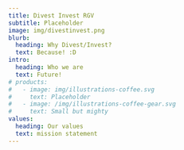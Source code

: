 ```yaml
---
title: Divest Invest RGV
subtitle: Placeholder
image: img/divestinvest.png
blurb:
  heading: Why Divest/Invest?
  text: Because! :D
intro:
  heading: Who we are
  text: Future!
# products:
#   - image: img/illustrations-coffee.svg
#     text: Placeholder
#   - image: /img/illustrations-coffee-gear.svg
#     text: Small but mighty
values:
  heading: Our values
  text: mission statement
---
```

